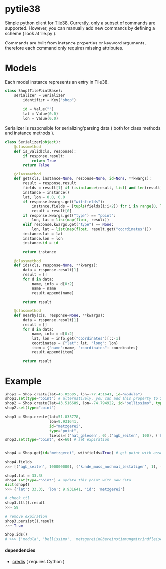 # pytile38

Simple python client for [Tile38](https://github.com/tidwall/tile38).
Currently, only a subset of commands are supported. However, you can manually add new commands by defining a scheme ( look at tile.py ).

Commands are built from instance properties or keyword arguments, therefore each command only requires missing attributes. 

# Models

Each model instance represents an entry in Tile38.

```python
class Shop(TilePointBase):
	serializer = Serializer
        identifier = Key("shop")
	
        id = Value("")
        lat = Value(0.0)
        lon = Value(0.0)
```

Serializer is responsible for serializing/parsing data ( both for class methods and instance methods ).

```python
class Serializer(object):
	@classmethod
	def is_valid(cls, response):
		if response.result:
			return True
		return False

	@classmethod
	def get(cls, instance=None, response=None, id=None, **kwargs):
		result = response.result
		fields = result[1] if (isinstance(result, list) and len(result) > 1) else None
		instance = instance()
		lat, lon = 0.0, 0.0
		if response.kwargs.get("withfields"):
			instance.fields = [tuple(fields[i:i+2]) for i in range(0, len(fields), 2)]
			result = result[0]
		if response.kwargs.get("type") == "point":
			lon, lat = list(map(float, result))			
		elif response.kwargs.get("type") == None:
			lon, lat = list(map(float, result.get("coordinates")))
		instance.lat = lat
		instance.lon = lon
		instance.id = id

		return instance

	@classmethod
	def ids(cls, response=None, **kwargs):
		data = response.result[1]
		result = []
		for d in data:
			name, info = d[0:2]
			name = name
			result.append(name)

		return result

	@classmethod
	def nearby(cls, response=None, **kwargs):
		data = response.result[1]
		result = []
		for d in data:
			name, info = d[0:2]
			lat, lon = info.get("coordinates")[::-1]
			coordinates = {"lat": lat, "long": lon}
			item = {"name":name, "coordinates": coordinates}
			result.append(item)

		return result

```

# Example

```python
shop1 = Shop.create(lat=45.02695, lon=-77.431641, id="modula")
shop1.set(type="point") # alternatively, you can add this property to Shop class
shop2 = Shop.create(lat=43.516689, lon=-74.794922, id="bellissimo", type="point")
shop2.set(type="point")

shop3 = Shop.create(lat=51.835778, 
                    lon=9.931641,
                    id="metzgerei",
                    type="point",
                    fields=[('hat_gelesen', 0),('agb_seiten', 100), ('kunde_muss_nochmal_bestätigen', 1)])
shop3.set(type="point", ex=60) # set expiration


shop4 = Shop.get(id="metzgerei", withfields=True) # get point with associated fields

shop4.fields
>>> [('agb_seiten', 100000000), ('kunde_muss_nochmal_bestätigen', 1), ('neu_dazukommende_agb_seiten', 19590713256714670000000), ('oh_neue_agb', 1), ('wird_im_x_tagen_gesendet', 3900)]

shop4.lat = 33.33
shop4.set(type="point") # update this point with new data
dict(shop4)
>>> {'lat': 33.33, 'lon': 9.931641, 'id': 'metzgerei'}

# check ttl
shop3.ttl().result
>>> 59

# remove expiration
shop3.persist().result 
>>> True

Shop.ids()
# >>> ['modula', 'bellissimo', 'metzgereiinübereinstimmungmitrindfleischetikettierungsüberwachungsaufgabenübertragungsgesetz'] 
```

#### dependencies
- [credis](https://github.com/yihuang/credis) ( requires Cython )
